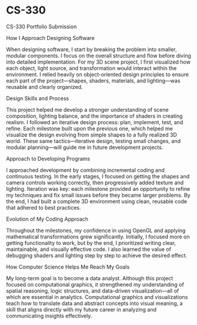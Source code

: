 # CS-330
CS-330 Portfolio Submission

How I Approach Designing Software

When designing software, I start by breaking the problem into smaller, modular components. I focus on the overall structure and flow before diving into detailed implementation. For my 3D scene project, I first visualized how each object, light source, and transformation would interact within the environment. I relied heavily on object-oriented design principles to ensure each part of the project—shapes, shaders, materials, and lighting—was reusable and clearly organized.

Design Skills and Process

This project helped me develop a stronger understanding of scene composition, lighting balance, and the importance of shaders in creating realism. I followed an iterative design process: plan, implement, test, and refine. Each milestone built upon the previous one, which helped me visualize the design evolving from simple shapes to a fully realized 3D world. These same tactics—iterative design, testing small changes, and modular planning—will guide me in future development projects.

Approach to Developing Programs

I approached development by combining incremental coding and continuous testing. In the early stages, I focused on getting the shapes and camera controls working correctly, then progressively added texture and lighting. Iteration was key: each milestone provided an opportunity to refine my techniques and fix small issues before they became larger problems. By the end, I had built a complete 3D environment using clean, reusable code that adhered to best practices.

Evolution of My Coding Approach

Throughout the milestones, my confidence in using OpenGL and applying mathematical transformations grew significantly. Initially, I focused more on getting functionality to work, but by the end, I prioritized writing clear, maintainable, and visually effective code. I also learned the value of debugging shaders and lighting step by step to achieve the desired effect.

How Computer Science Helps Me Reach My Goals

My long-term goal is to become a data analyst. Although this project focused on computational graphics, it strengthened my understanding of spatial reasoning, logic structures, and data-driven visualization—all of which are essential in analytics. Computational graphics and visualizations teach how to translate data and abstract concepts into visual meaning, a skill that aligns directly with my future career in analyzing and communicating insights effectively.
